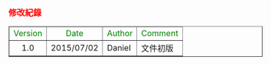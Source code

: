 <h3 id='api' style='color:red'>修改紀錄</h3>
<table border="1">
	<thead>
		<tr>
			<td style='color:green'>Version</td><td align="center" style='color:green'>Date</td><td style='color:green'>Author</td><td align="center" style='color:green'>Comment</td>
		</tr>
	</thead>
	<tbody>
		<tr>
			<td align="center">1.0</td><td>2015/07/02</td><td>Daniel</td><td>文件初版</td>
		</tr>
	</tbody>
</table>
